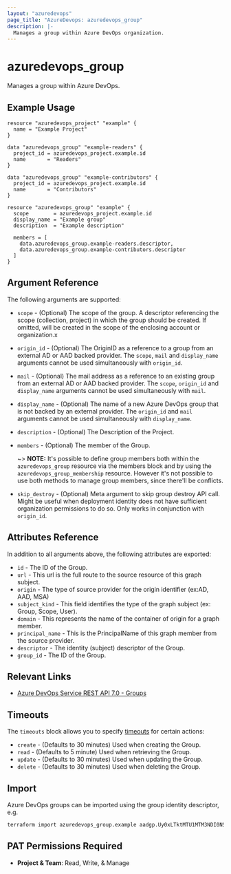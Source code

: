 ```yaml
---
layout: "azuredevops"
page_title: "AzureDevops: azuredevops_group"
description: |-
  Manages a group within Azure DevOps organization.
---
```


# azuredevops_group

Manages a group within Azure DevOps.

## Example Usage

```hcl
resource "azuredevops_project" "example" {
  name = "Example Project"
}

data "azuredevops_group" "example-readers" {
  project_id = azuredevops_project.example.id
  name       = "Readers"
}

data "azuredevops_group" "example-contributors" {
  project_id = azuredevops_project.example.id
  name       = "Contributors"
}

resource "azuredevops_group" "example" {
  scope        = azuredevops_project.example.id
  display_name = "Example group"
  description  = "Example description"

  members = [
    data.azuredevops_group.example-readers.descriptor,
    data.azuredevops_group.example-contributors.descriptor
  ]
}
```

## Argument Reference

The following arguments are supported:

* `scope` - (Optional) The scope of the group. A descriptor referencing the scope (collection, project) in which the group should be created. If omitted, will be created in the scope of the enclosing account or organization.x

* `origin_id` - (Optional) The OriginID as a reference to a group from an external AD or AAD backed provider. The `scope`, `mail` and `display_name` arguments cannot be used simultaneously with `origin_id`.

* `mail` - (Optional) The mail address as a reference to an existing group from an external AD or AAD backed provider. The `scope`, `origin_id` and `display_name` arguments cannot be used simultaneously with `mail`.

* `display_name` - (Optional) The name of a new Azure DevOps group that is not backed by an external provider. The `origin_id` and `mail` arguments cannot be used simultaneously with `display_name`.

* `description` - (Optional) The Description of the Project.

* `members` - (Optional) The member of the Group.

  ~> **NOTE:** It's possible to define group members both within the `azuredevops_group` resource via the members block and by using the `azuredevops_group_membership` resource. However it's not possible to use both methods to manage group members, since there'll be conflicts.

* `skip_destroy` - (Optional) Meta argument to skip group destroy API call. Might be useful when deployment identity does not have
sufficient organization permissions to do so. Only works in conjunction with `origin_id`.

## Attributes Reference

In addition to all arguments above, the following attributes are exported:

* `id` - The ID of the Group.
* `url` - This url is the full route to the source resource of this graph subject.
* `origin` - The type of source provider for the origin identifier (ex:AD, AAD, MSA)
* `subject_kind` - This field identifies the type of the graph subject (ex: Group, Scope, User).
* `domain` - This represents the name of the container of origin for a graph member.
* `principal_name` - This is the PrincipalName of this graph member from the source provider.
* `descriptor` - The identity (subject) descriptor of the Group.
* `group_id` - The ID of the Group.

## Relevant Links

- [Azure DevOps Service REST API 7.0 - Groups](https://docs.microsoft.com/en-us/rest/api/azure/devops/graph/groups?view=azure-devops-rest-7.0)

## Timeouts

The `timeouts` block allows you to specify [timeouts](https://developer.hashicorp.com/terraform/language/resources/syntax#operation-timeouts) for certain actions:

* `create` - (Defaults to 30 minutes) Used when creating the Group.
* `read` - (Defaults to 5 minute) Used when retrieving the Group.
* `update` - (Defaults to 30 minutes) Used when updating the Group.
* `delete` - (Defaults to 30 minutes) Used when deleting the Group.

## Import

Azure DevOps groups can be imported using the group identity descriptor, e.g.

```sh
terraform import azuredevops_group.example aadgp.Uy0xLTktMTU1MTM3NDI0NS0xMjA0NDAwOTY5LTI0MDI5ODY0MTMtMjE3OTQwODYxNi0zLTIxNjc2NjQyNTMtMzI1Nzg0NDI4OS0yMjU4MjcwOTc0LTI2MDYxODY2NDU
```

## PAT Permissions Required

- **Project & Team**: Read, Write, & Manage
